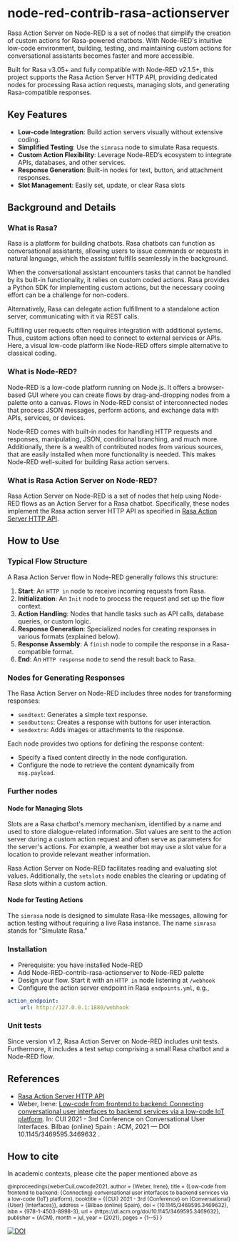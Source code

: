 # node-red-contrib-rasa-actionserver

Rasa Action Server on Node-RED is a set of nodes that simplify the creation of custom actions for Rasa-powered chatbots. With Node-RED's intuitive low-code environment, building, testing, and maintaining custom actions for conversational assistants becomes faster and more accessible.

Built for Rasa v3.05+ and fully compatible with Node-RED v2.1.5+, this project supports the Rasa Action Server HTTP API, providing dedicated nodes for processing Rasa action requests, managing slots, and generating Rasa-compatible responses.

## Key Features

- **Low-code Integration**: Build action servers visually without extensive coding.
- **Simplified Testing**: Use the `simrasa` node to simulate Rasa requests.
- **Custom Action Flexibility**: Leverage Node-RED’s ecosystem to integrate APIs, databases, and other services.
- **Response Generation**: Built-in nodes for text, button, and attachment responses.
- **Slot Management**: Easily set, update, or clear Rasa slots

## Background and Details

### What is Rasa?


Rasa is a platform for building chatbots. Rasa chatbots can function as conversational assistants, allowing users to issue commands or requests in natural language, which the assistant fulfills seamlessly in the background.

When the conversational assistant encounters tasks that cannot be handled by its built-in functionality, it relies on custom coded actions. Rasa provides a Python SDK for implementing custom actions, but the necessary cooing effort can be a challenge for non-coders.

Alternatively, Rasa can delegate action fulfillment to a standalone action server, communicating with it via REST calls. 

Fulfilling user requests often requires integration with additional systems. Thus, custom actions often need to connect to external services or APIs.
Here, a visual low-code platform like Node-RED offers simple alternative to classical coding.

### What is Node-RED?

Node-RED is a low-code platform running on Node.js. It offers a browser-based GUI where you can create flows by drag-and-dropping nodes from a palette onto a canvas. Flows in Node-RED consist of interconnected nodes that process JSON messages, perform actions, and exchange data with APIs, services, or devices.

Node-RED comes with built-in nodes for handling HTTP requests and responses, manipulating, JSON, conditional branching, and much more.
Additionally, there is a wealth of contributed nodes from various sources, that are easily installed when more functionality is needed.
This makes Node-RED well-suited for building Rasa action servers.


###  What is Rasa Action Server on Node-RED?

Rasa Action Server on Node-RED is a set of nodes that help using  Node-RED flows as an Action Server for a Rasa chatbot. Specifically, these nodes implement the Rasa action server HTTP API as specified in <a href="https://rasa.com/docs/action-server/http-api-spec">Rasa Action Server HTTP API</a>.


## How to Use

### Typical Flow Structure

A Rasa Action Server flow in Node-RED generally follows this structure:

1. **Start**: An `HTTP in` node to receive incoming requests from Rasa.
2. **Initialization**: An `Init` node to process the request and set up the flow context.
3. **Action Handling**: Nodes that handle tasks such as API calls, database queries, or custom logic.
4. **Response Generation**: Specialized nodes for creating responses in various formats (explained below).
5. **Response Assembly**: A `finish` node to compile the response in a Rasa-compatible format.
6. **End**: An `HTTP response` node to send the result back to Rasa.

### Nodes for Generating Responses

The Rasa Action Server on Node-RED includes three nodes for transforming responses:

- `sendtext`: Generates a simple text response.
- `sendbuttons`: Creates a response with buttons for user interaction.
- `sendextra`: Adds images or attachments to the response.

Each node provides two options for defining the response content:

- Specify a fixed content directly in the node configuration.
- Configure the node to retrieve the content dynamically from `msg.payload`.

### Further  nodes

#### Node for Managing Slots

Slots are a Rasa chatbot's memory mechanism, identified by a name and used to store dialogue-related information. Slot values are sent to the action server during a custom action request and often serve as parameters for the server's actions. For example, a weather bot may use a slot value for a location to provide relevant weather information.

Rasa Action Server on Node-RED facilitates reading and evaluating slot values. Additionally, the `setslots` node enables the clearing or updating of Rasa slots within a custom action.

#### Node for Testing Actions

The `simrasa` node is designed to simulate Rasa-like messages, allowing for action testing without requiring a live Rasa instance. The name `simrasa` stands for "Simulate Rasa."


### Installation
- Prerequisite: you have installed Node-RED 
- Add Node-RED-contrib-rasa-actionserver to Node-RED palette
- Design your flow. Start it with an ``HTTP in`` node listening at ``/webhook``
- Configure the action server endpoint in Rasa ``endpoints.yml``, e.g.,

```yaml
action_endpoint:
    url: http://127.0.0.1:1880/webhook
```

### Unit tests

Since version v1.2, Rasa Action Server on Node-RED includes unit tests. Furthermore, it includes a test setup comprising a small Rasa chatbot and a Node-RED flow.

## References

  - [Rasa Action Server HTTP
    API](https://rasa.com/docs/action-server/http-api-spec)
  - Weber, Irene: [Low-code from frontend to backend: Connecting conversational user interfaces to backend services via a low-code IoT platform](https://arxiv.org/pdf/2410.00006). In: CUI 2021 - 3rd Conference on Conversational User Interfaces. Bilbao (online) Spain : ACM, 2021 — DOI 10.1145/3469595.3469632 .

## How to cite 
In academic contexts, please cite the paper mentioned above as

<sup>
@inproceedings{weberCuiLowcode2021,  
  author = {Weber, Irene},  
	title = {Low-code from frontend to backend: {Connecting} conversational user interfaces to backend services via a low-code {IoT} platform},   
  booktitle = {{CUI} 2021 - 3rd {Conference} on {Conversational} {User} {Interfaces}},
  address = {Bilbao (online) Spain},  
	doi = {10.1145/3469595.3469632},
	isbn = {978-1-4503-8998-3}, url = {https://dl.acm.org/doi/10.1145/3469595.3469632}, publisher = {ACM},
	month = jul,
	year = {2021},
	pages = {1--5}
}
</sup>


[![DOI](https://zenodo.org/badge/334833949.svg)](https://zenodo.org/badge/latestdoi/334833949)
